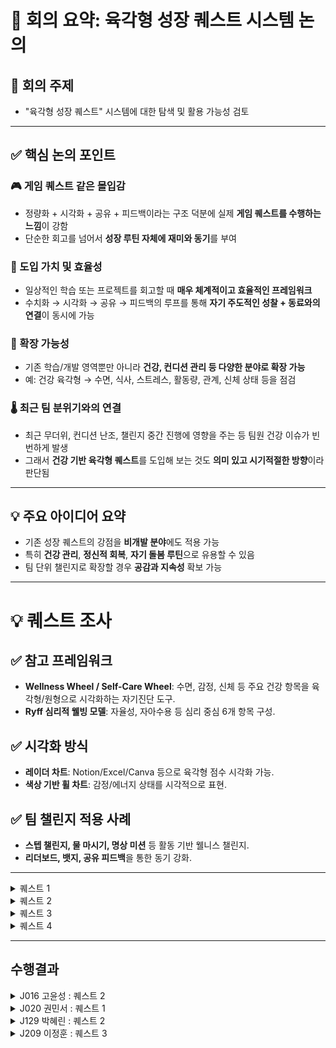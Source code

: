 # 📝 회의 요약: 육각형 성장 퀘스트 시스템 논의

## 📌 회의 주제
- "육각형 성장 퀘스트" 시스템에 대한 탐색 및 활용 가능성 검토

---

## ✅ 핵심 논의 포인트

### 🎮 게임 퀘스트 같은 몰입감
- 정량화 + 시각화 + 공유 + 피드백이라는 구조 덕분에 실제 **게임 퀘스트를 수행하는 느낌**이 강함
- 단순한 회고를 넘어서 **성장 루틴 자체에 재미와 동기**를 부여

### 🧭 도입 가치 및 효율성
- 일상적인 학습 또는 프로젝트를 회고할 때 **매우 체계적이고 효율적인 프레임워크**
- 수치화 → 시각화 → 공유 → 피드백의 루프를 통해 **자기 주도적인 성찰 + 동료와의 연결**이 동시에 가능

### 🧩 확장 가능성
- 기존 학습/개발 영역뿐만 아니라 **건강, 컨디션 관리 등 다양한 분야로 확장 가능**
- 예: 건강 육각형 → 수면, 식사, 스트레스, 활동량, 관계, 신체 상태 등을 점검

### 🌡️ 최근 팀 분위기와의 연결
- 최근 무더위, 컨디션 난조, 챌린지 중간 진행에 영향을 주는 등 팀원 건강 이슈가 빈번하게 발생
- 그래서 **건강 기반 육각형 퀘스트**를 도입해 보는 것도 **의미 있고 시기적절한 방향**이라 판단됨

---

## 💡 주요 아이디어 요약

- 기존 성장 퀘스트의 강점을 **비개발 분야**에도 적용 가능
- 특히 **건강 관리**, **정신적 회복**, **자기 돌봄 루틴**으로 유용할 수 있음
- 팀 단위 챌린지로 확장할 경우 **공감과 지속성** 확보 가능

---

# 💡 퀘스트 조사

## ✅ 참고 프레임워크
- **Wellness Wheel / Self-Care Wheel**: 수면, 감정, 신체 등 주요 건강 항목을 육각형/원형으로 시각화하는 자기진단 도구.
- **Ryff 심리적 웰빙 모델**: 자율성, 자아수용 등 심리 중심 6개 항목 구성.

## ✅ 시각화 방식
- **레이더 차트**: Notion/Excel/Canva 등으로 육각형 점수 시각화 가능.
- **색상 기반 휠 차트**: 감정/에너지 상태를 시각적으로 표현.

## ✅ 팀 챌린지 적용 사례
- **스텝 챌린지, 물 마시기, 명상 미션** 등 활동 기반 웰니스 챌린지.
- **리더보드, 뱃지, 공유 피드백**을 통한 동기 강화.

---

<details>
<summary>퀘스트 1</summary>
  
# 💪 건강 육각형 퀘스트 - Daily Self Check

매일의 컨디션과 건강 습관을 6가지 항목으로 점검하고, 점수화 + 시각화 + 피드백까지 연결하는 자기 돌봄 루틴 템플릿

## 🧩 체크 항목

- 😴 수면: 수면 시간, 질, 규칙성
- 🍽️ 식사: 규칙적인 식사, 영양 균형, 폭식 여부
- 🧘 스트레스 관리: 감정 상태, 스트레스 해소, 휴식
- 🏃 활동량: 운동, 움직임, 신체 활동 여부
- ❤️ 관계/소통: 대인관계, 소통 만족도
- 🧍 신체 컨디션: 두통, 피로, 생리, 통증 등 전반 상태

## ✅ STEP 1. 오늘의 회고

오늘의 컨디션, 습관, 느낀 점을 자유롭게 작성하세요. 아래 항목 중 일부가 드러나야 합니다.

예시:
- 수면은 깊지 않았고 5시간 정도밖에 못 잠. 점심을 거르고 저녁에 폭식함.
- 산책은 했지만 스트레칭은 못 했음.
- 친구와 통화하면서 기분은 좋아졌고, 생리통이 조금 있었다.

## ✅ STEP 2. 현재 컨텍스트

- 수면 시간:
- 업무/학업 강도:
- 생리 주기/신체 특이사항:
- 외부 활동 유무:

## ✅ STEP 3. 점수화

| 항목 | 점수(1~5) | 사유 |
|------|-----------|------|
| 수면 |           |      |
| 식사 |           |      |
| 스트레스 관리 |     |      |
| 활동량 |         |      |
| 관계/소통 |       |      |
| 신체 컨디션 |     |      |

## 🎯 점수 기준표

(각 항목별 1~5점 기준은 생략. 원본 참조.)

## 📈 STEP 4. 육각형 그래프 그리기

손그림 / Notion / Canva / Radar Chart 등 도구 활용

## 📝 STEP 5. 총평 및 루틴 개선 아이디어

- 한줄 총평:
- 내일 실천할 작은 루틴:

## 달성 기준
- 각 step을 성실히 수행
</details>

<details>
<summary>퀘스트 2</summary>
🎯 퀘스트명: 타인의 성장 관찰 퀘스트 – `성장 미러링`

🔍 1. 분석
- 개인의 성장은 오롯이 자기 반성만으로 이루어지지 않는다.
- 동료의 작업 방식, 설계 아이디어, 시간 사용 전략, 회고 등을 관찰하고 거기서 **“나에게 적용할 수 있는 인사이트”**를 도출하는 것도 중요한 성장 방법이다.
- 우리는 종종 **"어? 저건 나도 해봐야겠다"**는 순간에서 가장 빠르게 배운다.
- 이 퀘스트는 타인의 성장 포인트를 거울(mirror) 삼아 자신의 성장을 추적하는 루틴이다.

🎯 2. 목적
- 동료의 성장 루틴을 관찰하여 나만의 성장 전략을 확장
- 비교가 아닌 참조와 전이 학습을 통해 자극과 인사이트 획득
- 관찰 → 추출 → 적용 → 회고의 루틴을 통해 타인 기반 메타 성장 루프 구축

🛠️ 3. 퀘스트 수행 방법
1. 성장 관찰 대상 1명 선택
    - 같은 슬랙 채널, 캠프 동료, Git 활동이 활발한 사람 등
    - `오늘 나에게 좋은 영향을 줄 수 있을 것 같은 사람`을 하루 1명 선정

2. 그 사람의 활동/회고/리드미/코드 기록 중 1~2개를 관찰
    - 예:
        - 리드미에서 설계 접근 방식
        - 슬랙에 올린 질문 중 인상적인 질문
        - 슬랙 회고에서 인상적인 문장
        - readme.md에서 눈에 띈 설계 포인트

3. 인상 깊었던 1~2개 포인트 기록
    - 그 사람의 어떤 역량이 발휘되었는가? (육각형 중 하나 이상 매핑)
    - 나는 왜 그게 인상 깊었는가?
    - 내 성장에 어떻게 연결해볼 수 있을까?

4. `미러링 액션` 1개 선정 & 내일 실천 계획 세우기
    - 예:
        - `나도 커밋 메시지를 더 구체적으로 써보자`
        - `내일 설계안을 먼저 구조도 중심으로 스케치해보자`
        - `하루 회고를 문장 3줄로 슬랙에 남겨보자`

🎯 4. 달성 기준
- 관찰 대상 1명과 관찰 대상 콘텐츠 1개 이상 기록
- 관찰에서 얻은 인사이트를 육각형 항목과 연결
- 내 성장으로 전환한 미러링 액션 1개 이상 작성
- 다음날 적용 여부 회고(간단한 코멘트 형태도 가능)

✨ 5. 기대 효과
- 혼자 성장하는 것이 아닌 팀 기반 상호 성장 루틴 강화
- 단순한 비교를 넘어선 구체적 전이 학습 실천
- 매일 새로운 시야를 얻으며 역량 외연을 넓히는 효과
- `성장한 사람은 주변을 관찰하며 성장한다`는 메타 성장 프레임 체득
</details>

<details>
<summary>퀘스트 3</summary>
🎯 퀘스트명: 사고 리팩토링 퀘스트 – `내 머릿속 디버깅`

🔍 1. 분석
- 개발자는 매일 수많은 판단, 선택, 설계, 디버깅, 학습을 반복한다.
그러나 그 사고의 흐름이 어디서 막혔는지, 왜 시간이 오래 걸렸는지, 무의식적으로 어떤 방식에 의존했는지는 잘 들여다보지 않는다.
- 이 퀘스트는 하루 중 가장 헷갈렸던/막혔던/혼란스러웠던 1순간을 `사고의 흐름`으로 되짚어보며 리팩토링하는 훈련이다.

🎯 2. 목적
- 사고의 병목 구간을 인식하고 효율적인 사고 구조로 개선
- 막혔던 이유를 언어화하며 문제 해결 능력 강화
- 메타인지 기반의 “나만의 실수 패턴”을 발견하여 지속적인 개선 루틴 정착

🛠️ 3. 퀘스트 수행 방법
1. 오늘 가장 헷갈렸던 / 시간 오래 걸렸던 순간 1개 선택
    - 예:
        - 코드 구조가 떠오르지 않았던 순간
        - 오류가 반복되며 문제 원인을 오판했던 상황
        - 기술 개념이 모호해서 자꾸 검색한 상황

2. 그 순간의 사고 흐름을 그대로 복기 (Raw Log)
    - 예:
        - `처음에는 이렇게 될 줄 알았는데, 예상과 달랐고…`
        - `그때 이 선택지를 무시했던 이유는…`
        - `비슷한 걸 전에 했던 기억이 나서 적용했지만 틀렸음`

3. AI에게 질문: `내 사고 과정에서 어디가 비효율적이었을까?`
    -  GPT에게 위 사고 흐름을 입력하고 분석 요청
    -  GPT가 사고의 흐름, 논리의 누락, 무의식적 판단을 분석

4. 사고 리팩토링 노트 작성
    - 잘못된 가정, 생략된 논리, 비효율 루틴 요약
    - 다음에 비슷한 상황이 오면 어떻게 접근할지 전략 작성

🎯 4. 달성 기준
- 오늘 가장 어려웠던 사고 구간 1개 복기
- 사고 흐름을 생성형 AI에게 분석 요청
- 개선 전략 or 다음 접근 방식 작성
- 한줄 회고 작성 (`내가 자주 빠지는 사고 함정은 ___이다`)

✨ 5. 기대 효과
- `디버깅은 코드보다 사고 흐름부터`라는 인식 내재화
- 반복되는 실수나 논리 비약을 빠르게 파악하고 고칠 수 있음
- 자신의 사고 스타일, 편향, 의사결정 습관을 파악 가능
- 혼자서도 깊이 있는 복기와 성장이 가능
</details>

<details>
<summary>퀘스트 4</summary>

# 역량의 인과관계 파악하기

## 📊 1. 분석

- 육각형 차트는 **결과 기반 평가 지표**이지만, **역량 간 인과관계까지 드러내지는 못함**
- 예를 들어, `시간 관리(⏰)`가 낮은 것이 `CS 지식 부족(📘)`으로 인한 것일 수도 있음
- 역량 간 연결성과 **"왜 낮은가?"**, "어디서부터 풀어야 하는가?"를 추적하면 **우선 개선 포인트를 정확히 잡을 수 있음**

---

## 🎯 2. 목적

- **육각형 점수 간의 인과 구조 파악**: 낮은 점수의 근본 원인을 분석
- **성장 루프 설계**: 특정 역량을 높이면 연결된 다른 역량이 함께 좋아지는 구조 찾기
- **학습 전략 강화**: 단순 반복보다 우선순위를 뽑아 더 효율적인 성장 경로 설계

---

## 🛠️ 3. 퀘스트 수행 방법

### 1단계: 기존 육각형 차트 작성 (1~5점 or 10점 기준)

- 예시:
    
    ```
    yaml
    복사편집
    CS Knowledge: 2
    Implementation: 4
    Time Management: 3
    Goal Achievement: 3
    Condition Control: 4
    Design Skills: 3
    
    ```
    

### 2단계: **‘낮은 점수 2개’ 선택 → 원인 분석**

- 예시: `CS Knowledge`, `Goal Achievement`가 낮음
- GPT에게 다음과 같이 질문:
    
    > "아래 점수 기반으로 낮은 항목들의 원인을 분석하고, 다른 항목과의 연관성을 파악해줘."
    > 
- GPT가 **인과 구조 + 피드백** 제공
    
    (ex. "CS 지식 부족이 구현과 시간 관리에 영향을 주고 있음")
    

### 3단계: **‘선행 역량’ 우선 강화 전략 설계**

- 가장 영향력이 큰 선행 역량 1~2개를 선정
- 구체적 실천 전략 수립 (ex. "TIL + 블로그 포스팅", "CS 기반 예제 구현 1일 1개")

### 4단계: **1주 후 변화 기록 + 선순환 확인**

- 같은 방법으로 다시 육각형 점수 작성
- “원인으로 판단했던 역량을 강화했을 때 다른 역량이 얼마나 좋아졌는가?”를 회고

---

## ✅ 4. 달성 기준

- 육각형 점수표 및 낮은 점수 2개 선택
- 원인 분석 및 GPT 피드백 기록
- 선행 역량 우선 강화 전략 수립 및 실행

---

## 📊 1. 분석

- 육각형 차트는 **결과 기반 평가 지표**이지만, **역량 간 인과관계까지 드러내지는 못함**
- 예를 들어, `시간 관리(⏰)`가 낮은 것이 `CS 지식 부족(📘)`으로 인한 것일 수도 있음
- 역량 간 연결성과 **"왜 낮은가?"**, "어디서부터 풀어야 하는가?"를 추적하면 **우선 개선 포인트를 정확히 잡을 수 있음**

---

## 🎯 2. 목적

- **육각형 점수 간의 인과 구조 파악**: 낮은 점수의 근본 원인을 분석
- **성장 루프 설계**: 특정 역량을 높이면 연결된 다른 역량이 함께 좋아지는 구조 찾기
- **학습 전략 강화**: 단순 반복보다 우선순위를 뽑아 더 효율적인 성장 경로 설계

---

## 🛠️ 3. 퀘스트 수행 방법

### 1단계: 기존 육각형 차트 작성 (1~5점 or 10점 기준)

- 예시:
    
    ```
    yaml
    복사편집
    CS Knowledge: 2
    Implementation: 4
    Time Management: 3
    Goal Achievement: 3
    Condition Control: 4
    Design Skills: 3
    
    ```
    

### 2단계: **‘낮은 점수 2개’ 선택 → 원인 분석**

- 예시: `CS Knowledge`, `Goal Achievement`가 낮음
- GPT에게 다음과 같이 질문:
    
    > "아래 점수 기반으로 낮은 항목들의 원인을 분석하고, 다른 항목과의 연관성을 파악해줘."
    > 
- GPT가 **인과 구조 + 피드백** 제공
    
    (ex. "CS 지식 부족이 구현과 시간 관리에 영향을 주고 있음")
    

### 3단계: **‘선행 역량’ 우선 강화 전략 설계**

- 가장 영향력이 큰 선행 역량 1~2개를 선정
- 구체적 실천 전략 수립 (ex. "TIL + 블로그 포스팅", "CS 기반 예제 구현 1일 1개")

### 4단계: **1주 후 변화 기록 + 선순환 확인**

- 같은 방법으로 다시 육각형 점수 작성
- “원인으로 판단했던 역량을 강화했을 때 다른 역량이 얼마나 좋아졌는가?”를 회고

---

## ✅ 4. 달성 기준

- 육각형 점수표 및 낮은 점수 2개 선택
- 원인 분석 및 GPT 피드백 기록
- 선행 역량 우선 강화 전략 수립 및 실행
</details>

---

## **수행결과**

<details>
  <summary>J016 고윤성 : 퀘스트 2</summary>

## 🎯 관찰 대상

- **관찰 대상**: J143의 Day 16~17 과제
- **관찰 포인트**: 책임 분리, SOLID 원칙, 객체지향적 설계 관점

---

## 🔍 관찰하며 인상 깊었던 점

J143님의 코드를 보며 가장 인상 깊었던 점은 **모듈/객체/함수의 추상화와 캡슐화가 잘 표현되어 있었다는 것**입니다.  
각 컴포넌트가 어떤 책임을 갖고 있는지 **의도가 명확하게 드러났고**,  
이를 통해 아래와 같은 설계적 장점들을 체감할 수 있었습니다:

- ✨ **각 요소의 역할이 뚜렷하게 분리**되어 있어 읽기 쉬웠고,
- 🧩 기능 확장이나 수정 시 **파급 효과가 적어 유지보수가 용이**하며,
- 💡 코드가 구조적으로 안정되어 있어 **리팩토링을 시도할 때도 부담이 적음**을 느꼈습니다.

이러한 부분은 단순한 기능 구현을 넘어서 **"코드의 구조 자체가 의도를 설명하는 문서"처럼 느껴졌기 때문에** 매우 인상 깊었습니다.

---

## 🪞 내가 미러링한 방식

관찰을 통해 얻은 인사이트를 바탕으로 **같은 Day16~17 과제에서 나만의 개선된 설계를 시도**했습니다.

### 1. 🎯 **구조 재설계 시 초점**

- **책임 분리**를 가장 우선적으로 고려
- **SOLID 원칙**을 더 잘 지키도록 설계
- **각 함수/클래스는 하나의 목적**만 갖도록 구현
- **추상화된 인터페이스**를 정의하고, 세부 구현을 캡슐화

### 2. 🔧 **적용한 구체적 개선**

- `Controller`, `Service`, `Model`, `Storage` 등으로 책임 분리
- 클래스별 메서드는 **하나의 역할만 수행**하게 제한
- `interface` 수준으로 분리하여 **유연한 대체/확장 가능성 확보**
- 반복되는 로직은 공통 모듈로 추출 (`utils`, `constants` 등)
- 매직 넘버 제거, 설정값은 `config.js`에 통합

---

## 🧪 실험 결과 및 성과

- 📁 **파일 구조가 훨씬 명확**해져 전체적인 이해도가 높아졌고
- 🔄 다른 사람들이 내 코드에 **기여하거나 피드백하기 쉬운 구조**가 되었으며
- 🧑‍🔧 내 스스로 기능을 수정하거나 리팩토링할 때에도 **한결 수월**해졌습니다.
- 💬 코드 리뷰 시에도 **각 컴포넌트의 역할이 뚜렷**해 리뷰어의 이해도를 높일 수 있었음

---

## 💡 느낀 점

이번 경험을 통해 "설계는 구현보다 앞서야 한다"는 개발 원칙을 다시금 체감했습니다.  
**구조에 대한 명확한 의도**를 갖고 설계하면, 나중에 어떤 변화가 생기더라도  
**대응할 수 있는 유연성**과 **안정성**이 확보된다는 것을 몸소 느낄 수 있었습니다.

앞으로도 누군가의 코드를 관찰하고 좋은 부분을 적극적으로 **미러링**하는 습관을 들이고,  
그 위에 나만의 관점을 더해가며 성장하는 개발자가 되고 싶습니다.

---

## 📌 한 줄 회고

> **"관찰에서 배운 설계 철학을, 내 코드에 적용하며 성장할 수 있었다."**
</details>

<details>
  <summary>J020 권민서 : 퀘스트 1</summary>
  
## 🔍 고른 이유
매일 수면 부족이 누적되고 스트레스와 긴장이 높아지면서 밖으로 증상들이 나오기 시작하였다. 따라서 매일의 컨디션과 건강 습관을 점검하고 시각화하면서 앞으로 관리를 어떻게 해야하는지 진단하고 싶다.

## 🎞️ STEP 1. 오늘의 회고
- 수면 시간은 5시간 정도로 피곤한 상태임. 
- 매일 안좋은 자세로 의자에만 앉아있다보니 허리가 아픔.
- 전날 미션에 대해서 제대로 해내지 못했다는 자괴감과 심리적 압박감에 스트레스를 받고있음.
- 수면 부족에 스트레스 때문인지 밤이 되면 속이 답답하고 숨이 잘 안쉬어지는 증상이 나타남.
- 연인과의 통화를 통해 위로를 받음

## 📅 STEP 2. 현재 컨텍스트
- 수면 시간: 5시간
- 업무/학업 강도: 12시간 이상으로 학업 강도 최상
- 생리 주기/신체 특이사항: 속이 답답하고 숨이 잘 안쉬어지는 증상
- 외부 활동 유무: 없음

## 🗃️ STEP 3. 점수화
| 항목 | 점수(1~5) | 사유 |
|------|-----------|------|
| 수면 |  3  | 적당히 잤다 |
| 식사 |  3  | 식사를 간단히 했다 |
| 스트레스 관리 |  1  | 심리적으로 불안을 느낀다 |
| 활동량 |  1  | 의자에 앉아만 있는다 |
| 관계/소통 |  4  | 연인에게 위로를 받는다 |
| 신체 컨디션 |  2  | 속이 답답하고 숨이 잘 안쉬어지는 증상이 있다 |

## 📈 STEP 4. 육각형 그래프 그리기
<img width="1000" height="1000" alt="Image" src="https://github.com/user-attachments/assets/5a8a100e-03a2-434c-9b08-506453492482" />

## 📝 STEP 5. 총평 및 루틴 개선 아이디어
- 한줄 총평: 균형 붕괴 상태
- 내일 실천할 작은 루틴: ‘의자 탈출’ 챌린지. 매 90분 집중 후, 타이머 맞춰 일어서기 + 간단한 스트레칭

</details>

<details>
  <summary>J129 박혜린 : 퀘스트 2</summary>
  
  ```
  계획
  16일차에 슬랙에서 도움이 되는 글을 올려주신 분 선정
  미션 이후에 그 분의 GIST 파악해보면서 배울 점 정리 회고
  ```
  ### 🌱 성장 미러링 퀘스트 제출 - K022 장무호님 관찰  
  #### 👀 관찰 대상  
  ```
  닉네임: K022 장무호
  관찰 콘텐츠: 슬랙 회고 글 (2025-08-06 오후 5:23)
  관찰 포인트:
  구현 위주 vs 학습 위주 접근 실험
  시간 사용 방식(오랜 시간 vs 짧은 시간)의 효과 비교
  구체적인 자기 실험과 분석을 통한 인사이트 도출
  ```
  📌 인상 깊었던 이유  
  장무호님의 회고에서는 명확한 목표 설정, 다양한 시도, 그리고 자기 주도적인 실험이 잘 드러났습니다.  
  단순히 미션을 수행하는 것을 넘어서 자신만의 루틴을 실험하고 구체적으로 분석한 점이 인상 깊었습니다.  
  
  특히 다음의 문장이 강하게 남았습니다:  
  **"하루 정도는 구현보다 학습에 집중해도 괜찮지 않을까?"**    
  → 이는 저에게도 큰 질문이 되었고, ‘하루의 방향성’에 대해 더 능동적으로 결정해야겠다는 자극이 되었습니다.  
  또한 구현 중심 vs 학습 중심의 접근을 직접 실험해보고, 장단점을 구체적으로 나열한 방식은 굉장히 설계적이었으며,  
  시간 사용 전략(오랜 시간 vs 짧은 시간)에 대한 성찰도 시간 관리 + 컨디션 조절 관점에서 큰 배움이 되었습니다.  
  
  🧠 연결된 핵심 역량 (육각형 매핑)  
  |역량 항목|	해당 여부|	근거 설명|
  |---|---|---|
  |⏰ 시간 관리|	✅	|"오랜 시간 사용 vs 짧은 시간 사용" 비교 실험|
  |📘 CS 지식	|✅	|학습 위주 접근을 통해 개념 탐구 강조|
  |🧠 컨디션 조절|	✅|	피로 누적, 컨디션 저하 리스크에 대한 인식|
  |🧱 설계력	|✅	|학습-구현 비교 설계 및 장단점 분석|
  |⚙️ 구현력	|✅	|구현 위주의 날에 요구사항 완전 충족 목표 설정|
  |🎯 목표 달성력	|✅	|미션 목표를 명확히 정하고 그에 맞춘 실행|
  
  🪞 미러링 액션 선정 및 적용 계획  
  💡 인사이트:  
  “미션을 시작할 때 하루의 목표를 전략적으로 정하는 것이 중요하다”는 점을 배웠습니다.  
  단순히 주어진 미션을 따라가기보다, **“오늘은 구현 중심으로”, “내일은 학습 중심으로”**와 같은 의도적인 학습 방향 설정이 성장을 가속화시킬 수 있다는 점을 깨달았습니다.  
  
  ✅ 내 미러링 액션:  
  “내일 미션 시작 전, 오늘의 전략(학습 중심 or 구현 중심)을 먼저 설정하고 시작하기”  
  
  📅 적용 계획:  
  “오늘의 전략”을 작성하고, 그에 따라 시간 분배 및 목표를 정리  
  
  예: “오늘은 개념 정리에 집중하는 날 → 실험 위주로 진행, 구현은 최소화”  
  
  📝 적용 회고 
  ```
  오늘 미션을 시작하기 전, “오늘은 어떤 방향성을 가진 하루를 보낼까?” 스스로에게 질문하며 하루의 전략을 먼저 정했습니다.
  학습 중심으로 진행하자는 명확한 전략 아래 움직이며 훨씬 능동적인 태도로 하루를 보낼 수 있었습니다.
  특히 미션 중 모르는 개념이 나왔을 때, ‘오늘은 학습 중심이니까 괜찮아’라는 기준이 생겨,
  심리적 부담 없이 개념 탐구에 더 깊이 집중할 수 있었고, 결과적으로 학습의 질이 높아졌습니다.
  또한 하루를 돌아볼 때도,
  내가 세운 전략과 실제 활동이 얼마나 일치했는지를 기준으로 피드백할 수 있어 자기 인식 수준이 더 올라갔던 하루였습니다.
  오늘은 "내가 설정한 전략에 맞게 어떻게 움직였고, 어떤 점을 더 보완하면 좋을지"까지 점검할 수 있었던 의미 있는 학습 루틴이 되었습니다.
  ````
  
  ✨ 총평  
  장무호님의 회고를 통해, 자기 실험 기반의 성장 전략이 얼마나 강력한 인사이트를 줄 수 있는지 체감했습니다.  
  "관찰 → 추출 → 적용" 루틴이 생각보다 강력하게 동기를 유발했고, 내 학습 전략을 더 유연하고 주도적으로 만들 수 있겠다는 확신을 얻게 되었습니다.  

</details>

<details>
  <summary>J209 이정훈 : 퀘스트 3</summary>

  🎯 **사고 리팩토링 퀀스트 - 내 머릿속 디버깅** 완전 분석해보겠습니다!

## 🔍 1. 오늘 가장 헷갈렸던 순간 복기

### 📍 **선택한 순간**: UDP 브로드캐스트 구현 과정

오늘 UDP 브로드캐스트를 구현하면서 **가장 막혔던 구간**을 복기해보겠습니다.

## 🧠 2. 사고 흐름 Raw Log (그때 내 머릿속)

### **초기 상황 인식**
```
"MD가 브로드캐스트 하면 모든 클라이언트가 받아야 하는데..."
→ UDP면 간단하겠지? dgram 모듈 쓰면 되잖아
→ 기존 TCP 서버에 UDP 추가하면 끝!
```

### **첫 번째 시도와 혼란**
```
"어? 포트 2025에 TCP도 있고 UDP도 바인딩하면 되겠네"
→ server.listen(2025) 
→ udpServer.bind(2025)
→ 어? 왜 에러가?? EADDRINUSE??
```

### **문제 해결 시도 1차**
```
"아 포트가 충돌하는구나. 그럼 UDP는 다른 포트 쓰자"
→ UDP 2026 포트로 변경
→ 근데 브로드캐스트가 안 보내져?
→ 계속 검색... "nodejs udp broadcast"
```

### **혼란의 늪**
```
"setBroadcast(true) 이게 뭐지? 왜 필요해?"
→ 일단 넣어보자
→ 어? 그래도 안 돼?
→ 실제 전송 코드가 없구나... 어디에 넣지?
```

### **깨달음과 해결**
```
"아! MD 요청이 오면 실제로 UDP 전송하는 코드가 없었구나"
→ BroadcastManager 클래스 필요
→ MDHandler와 연결해야 함
→ 클라이언트도 UDP 수신 준비해야 함!
```

### **마지막 함정**
```
"클라이언트 여러 개 실행하니까 또 포트 충돌?"
→ reuseAddr 옵션이 뭐지?
→ 아 여러 프로세스가 같은 포트 공유하는 거구나
```

## 🤖 3. AI에게 사고 분석 요청

**내 사고 과정에서 어디가 비효율적이었을까? 어떤 사고 함정에 빠졌을까?**

### 🔍 **AI 분석 결과**

#### **1. 가정 기반 설계의 함정**
- **문제**: "UDP는 간단할 것이다"라는 **근거 없는 가정**
- **결과**: 복잡성을 과소평가해서 단계별 검증 없이 진행
- **개선점**: 새로운 기술은 **단계별 프로토타입**으로 검증 필요

#### **2. 시스템적 사고 부족**
- **문제**: 포트, 프로토콜, 권한을 **독립적으로 사고**
- **결과**: 포트 충돌, setBroadcast 누락 등 **상호 연관성 놓침**
- **개선점**: **전체 네트워크 아키텍처 먼저 설계** 후 구현

#### **3. 에러 메시지 분석 미흡**
- **문제**: EADDRINUSE 에러를 보고도 **근본 원인 파악 지연**
- **결과**: 같은 유형의 에러가 반복 발생 (클라이언트 포트 충돌)
- **개선점**: **에러 메시지 → 원인 → 해결책** 체계적 분석

#### **4. 요구사항과 구현의 간극**
- **문제**: "브로드캐스트 구현"이라는 **추상적 목표**만 설정
- **결과**: 실제 데이터 흐름(MD→서버→UDP→클라이언트) **매핑 누락**
- **개선점**: **구체적인 데이터 플로우 다이어그램** 먼저 작성

#### **5. 문서 의존적 학습**
- **문제**: 막힐 때마다 **검색 먼저** 시도
- **결과**: 원리 이해 없이 **복사-붙여넣기식 해결**
- **개선점**: **기본 원리 이해** → **실험** → **문서 참조** 순서

## 📝 4. 사고 리팩토링 노트

### ❌ **잘못된 가정들**
1. "UDP는 TCP보다 간단하다" → **실제로는 상태 관리가 더 복잡**
2. "같은 포트에 TCP/UDP 동시 사용 가능" → **프로토콜별 포트 분리 필수**
3. "브로드캐스트는 자동으로 된다" → **명시적 권한 설정 필요**

### 🔄 **생략된 논리들**
1. **네트워크 아키텍처 설계** 생략 → 바로 코딩 시작
2. **포트 할당 계획** 생략 → 충돌 후 임시방편 해결
3. **에러 시나리오 예상** 생략 → 문제 발생 후 대응

### ⚡ **비효율적 루틴들**
1. **문제 발생** → **즉시 검색** → **복사 붙여넣기**
2. **에러 메시지** → **키워드 검색** → **근본 원인 분석 없이 해결**
3. **기능 추가** → **기존 코드 수정** → **전체 아키텍처 고려 없음**

## 🎯 5. 다음 접근 전략 (개선된 사고 프로세스)

### **1단계: 시스템 설계 (Before Coding)**
```
1. 요구사항 명확화: "MD → 모든 클라이언트 실시간 메시지"
2. 아키텍처 다이어그램: TCP/UDP 역할 분담, 포트 계획
3. 데이터 플로우: 메시지가 어떤 경로로 흘러가는지
4. 에러 시나리오: 포트 충돌, 권한 없음, 네트워크 단절 등
```

### **2단계: 프로토타입 검증 (Step by Step)**
```
1. 최소 UDP 송수신 테스트 (Hello World 수준)
2. 브로드캐스트 권한 테스트 (setBroadcast)
3. 다중 클라이언트 수신 테스트 (reuseAddr)
4. 기존 시스템 통합
```

### **3단계: 에러 중심 학습 (Error-Driven Development)**
```
1. 에러 발생 → 에러 코드 분석 → 근본 원인 파악
2. 공식 문서에서 해당 기능 동작 원리 학습
3. 최소 재현 코드 작성 → 이해 확인
4. 실제 시스템에 적용
```

### **4단계: 문서화와 회고**
```
1. 해결 과정과 핵심 포인트 기록
2. 실수 패턴과 개선 방안 정리
3. 다음 비슷한 상황에서 참고할 체크리스트 작성
```

## 🎓 6. 개인 맞춤 개선 전략

### **내 고질적 사고 패턴 분석**

#### **🔴 위험 패턴들**
1. **"일단 해보자" 증후군**: 설계 없이 바로 코딩 시작
2. **"검색 의존증"**: 원리 이해 없이 Stack Overflow 복사
3. **"부분 최적화"**: 전체 시스템 고려 없이 국소적 해결
4. **"에러 회피"**: 에러 메시지 제대로 읽지 않고 우회

#### **🟢 강화할 패턴들**
1. **"원리 우선"**: 동작 원리 이해 → 실험 → 적용
2. **"단계적 접근"**: 큰 문제를 작은 단위로 분할
3. **"시스템 사고"**: 컴포넌트 간 상호작용 고려
4. **"에러 친화"**: 에러를 학습 기회로 활용

### **나만의 디버깅 체크리스트**

```markdown
🔍 문제 발생 시 체크리스트:
□ 에러 메시지를 정확히 읽고 분석했는가?
□ 최소 재현 코드로 문제를 격리했는가?
□ 관련 시스템 컴포넌트들의 상호작용을 고려했는가?
□ 공식 문서에서 동작 원리를 확인했는가?
□ 비슷한 문제를 이전에 해결한 경험이 있는가?

🎯 해결 전략 수립:
□ 문제의 근본 원인을 파악했는가?
□ 여러 해결 방안을 고려하고 비교했는가?
□ 해결책이 다른 부분에 미칠 영향을 검토했는가?
□ 테스트 가능한 형태로 해결책을 구체화했는가?
```

## 💡 7. 한줄 회고

> **"내가 자주 빠지는 사고 함정은 `복잡성을 과소평가하고 설계 없이 구현부터 시작하는 것`이다"**

</details>







